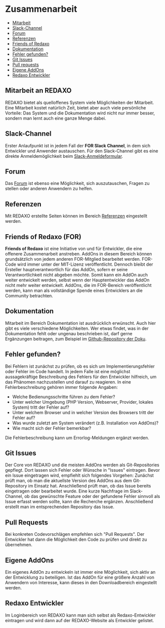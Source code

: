 # Zusammenarbeit

- [Mitarbeit](#mitarbeit)
- [Slack-Channel](#slack-channel)
- [Forum](#forum)
- [Referenzen](#referenzen)
- [Friends of Redaxo](#friends-of-redaxo)
- [Dokumentation](#dokumentation)
- [Fehler gefunden?](#fehler-gefunden)
- [Git Issues](#git-issues)
- [Pull requests](#pull-requests)
- [Eigene AddOns](#eigene-addons)
- [Redaxo Entwickler](#redaxo-entwickler)

<a name="mitarbeit"></a>
## Mitarbeit an REDAXO

REDAXO bietet als quelloffenes System viele Möglichkeiten der Mitarbeit. Eine Mitarbeit kostet natürlich Zeit, bietet aber auch viele persönliche Vorteile: Das System und die Dokumentation wird nicht nur immer besser, sondern man lernt auch eine ganze Menge dabei.

<a name="slack-channel"></a>
## Slack-Channel

Erster Anlaufpunkt ist in jedem Fall der **FOR Slack Channel**, in dem sich Entwickler und Anwender austauschen. Für den Slack-Channel gibt es eine direkte Anmeldemöglichkeit beim [Slack-Anmeldeformular](/slack/).

<a name="forum"></a>
## Forum

Das [Forum](/forum/) ist ebenso eine Möglichkeit, sich auszutauschen, Fragen zu stellen oder anderen Anwendern zu helfen.

<a name="referenzen"></a>
## Referenzen

Mit REDAXO erstellte Seiten können im Bereich [Referenzen](/cms/referenzen/) eingestellt werden.

<a name="friends-of-redaxo"></a>
## Friends of Redaxo (FOR)

**Friends of Redaxo** ist eine Initiative von und für Entwickler, die eine offenere Zusammenarbeit anstreben. AddOns in diesem Bereich können grundsätzlich von jedem anderen FOR-Mitglied bearbeitet werden. FOR-Code wird immer unter der MIT-Lizenz veröffentlicht. Dennoch bleibt der Ersteller hauptverantwortlich für das AddOn, sofern er seine Verantwortlichkeit nicht abgeben möchte. Somit kann ein AddOn auch weiter entwickelt werden, selbst wenn der Hauptentwickler das AddOn nicht mehr weiter entwickelt. AddOns, die im FOR-Bereich veröffentlicht werden, kann man als vollständige Spende eines Entwicklers an die Community betrachten.

<a name="dokumentation"></a>
## Dokumentation

Mitarbeit im Bereich Dokumentation ist ausdrücklich erwünscht. Auch hier gibt es viele verschiedene Möglichkeiten. Wer etwas findet, was in der Dokumentation fehlt oder ungenau beschrieben ist, darf gerne Ergänzungen beitragen, zum Beispiel im [Github-Repository der Doku](https://github.com/redaxo/docs).

<a name="fehler-gefunden"></a>
## Fehler gefunden?

Bei Fehlern ist zunächst zu prüfen, ob es sich um Implementierungsfehler oder Fehler im Code handelt. In jedem Falle ist eine möglichst aussagekräftige Beschreibung des Fehlers für den Entwickler hilfreich, um das Phänomen nachzustellen und darauf zu reagieren. In eine Fehlerbeschreibung gehören immer folgende Angaben:

- Welche Bedienungsschritte führen zu dem Fehler?
- Unter welcher Umgebung (PHP Version, Webserver, Provider, lokales System) tritt der Fehler auf?
- Unter welchem Browser und in welcher Version des Browsers tritt der Fehler auf?
- Was wurde zuletzt am System verändert (z.B. Installation von AddOns)?
- Wie macht sich der Fehler bemerkbar?

Die Fehlerbeschreibung kann um Errorlog-Meldungen ergänzt werden.

<a name="git-issues"></a>
## Git Issues

Der Core von REDAXO und die meisten AddOns werden als Git-Repositories gepflegt. Dort lassen sich Fehler oder Wünsche in "Issues" eintragen. Bevor ein Issue eingetragen wird, empfiehlt sich folgendes Vorgehen: Zunächst prüft man, ob man die aktuellste Version des AddOns aus dem Git-Repository im Einsatz hat. Anschließend prüft man, ob das Issue bereits eingetragen oder bearbeitet wurde. Eine kurze Nachfrage im Slack-Channel, ob das gewünschte Feature oder der gefundene Fehler sinnvoll als Issue erfasst werden sollte, kann die Recherche ergänzen. Anschließend erstellt man im entsprechenden Repository das Issue.

<a name="pull-requests"></a>
## Pull Requests

Bei konkreten Codevorschlägen empfehlen sich "Pull Requests". Der Entwickler hat dann die Möglichkeit den Code zu prüfen und direkt zu übernehmen.

<a name="eigene-addons"></a>
## Eigene AddOns

Ein eigenes AddOn zu entwickeln ist immer eine Möglichkeit, sich aktiv an der Entwicklung zu beteiligen. Ist das AddOn für eine größere Anzahl von Anwendern von Interesse, kann dieses in den Downloadbereich eingestellt werden.

<a name="redaxo-entwickler"></a>
## Redaxo Entwickler

Im Loginbereich von REDAXO kann man sich selbst als Redaxo-Entwickler eintragen und wird dann auf der REDAXO-Website als Entwickler gelistet.

